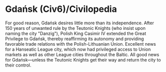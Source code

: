 # Gdańsk (Civ6)/Civilopedia

For good reason, Gdańsk desires little more than its independence. After 150 years of unwanted rule by the Teutonic Knights (who insist upon naming the city "Danzig"), Polish King Casimir IV extended the Great Privilege to Gdańsk, thereby reaffirming its autonomy and providing favorable trade relations with the Polish-Lithuanian Union. Excellent news for a Hanseatic League city, which now had privileged access to Union markets as well as other League cities throughout the Baltic.
All good news for Gdańsk—unless the Teutonic Knights get their way and return the city to their control.